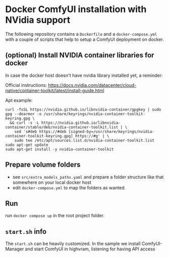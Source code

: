 # Docker ComfyUI installation with NVidia support

The following repository contains a `Dockerfile` and a `docker-compose.yml` with a couple of scripts that help to setup a ComfyUI deployment on docker.

## (optional) Install NVIDIA container libraries for docker

In case the docker host doesn't have nvidia library installed yet, a reminder:

Official instructions:
https://docs.nvidia.com/datacenter/cloud-native/container-toolkit/latest/install-guide.html

Apt example:

```shell
curl -fsSL https://nvidia.github.io/libnvidia-container/gpgkey | sudo gpg --dearmor -o /usr/share/keyrings/nvidia-container-toolkit-keyring.gpg \
  && curl -s -L https://nvidia.github.io/libnvidia-container/stable/deb/nvidia-container-toolkit.list | \
    sed 's#deb https://#deb [signed-by=/usr/share/keyrings/nvidia-container-toolkit-keyring.gpg] https://#g' | \
    sudo tee /etc/apt/sources.list.d/nvidia-container-toolkit.list
sudo apt-get update
sudo apt-get install -y nvidia-container-toolkit
```

## Prepare volume folders

- see `src/extra_models_paths.yaml` and prepare a folder structure like that somewhere on your local docker host
- edit `docker-compose.yml` to map the folders as wanted.

## Run

run `docker compose up` in the root project folder.

## `start.sh` info

The `start.sh` can be heavily customized.
In the sample we install ComfyUI-Manager and start ComfyUI in highvram, listening for having API access